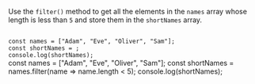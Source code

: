 
Use the `filter()` method
to get all the elements
in the `names` array whose length
is less than `5`
and
store them in the `shortNames` array.

<codeblock language="javascript" type="exercise" testMode="fixedInput">
<code>
const names = ["Adam", "Eve", "Oliver", "Sam"];
const shortNames = ;
console.log(shortNames);
</code>

<solution>
const names = ["Adam", "Eve", "Oliver", "Sam"];
const shortNames = names.filter(name => name.length < 5);
console.log(shortNames);
</solution>
</codeblock>
